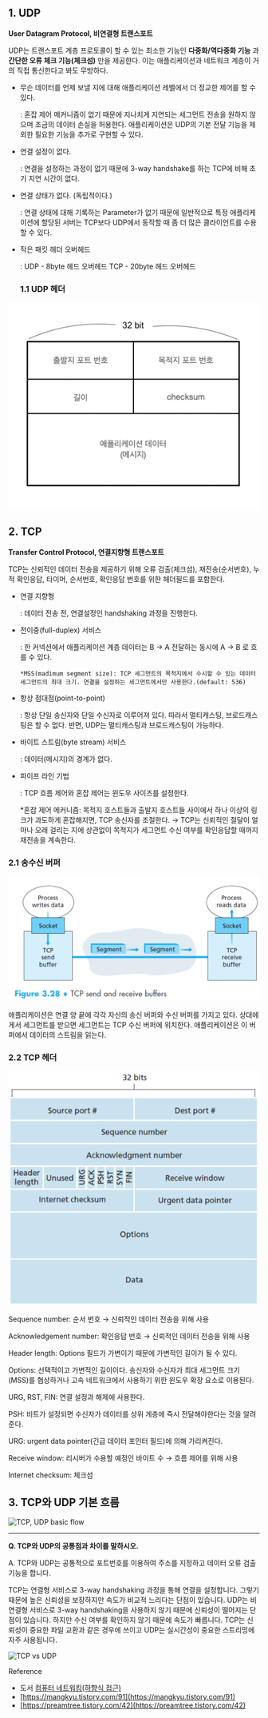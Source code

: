 ## 1. UDP

**User Datagram Protocol, 비연결형 트랜스포트**

UDP는 트랜스포트 계층 프로토콜이 할 수 있는 최소한 기능인 **다중화/역다중화 기능** 과 **간단한 오류 체크 기능(체크섬)** 만을  제공한다. 이는 애플리케이션과 네트워크 계층이 거의 직접 통신한다고 봐도 무방하다. 

- 무슨 데이터를 언제 보낼 지에 대해 애플리케이션 레벨에서 더 정교한 제어를 할 수 있다.

    : 혼잡 제어 메커니즘이 없기 때문에 지나치게 지연되는 세그먼트 전송을 원하지 않으며 조금의 데이터 손실을 허용한다. 애플리케이션은 UDP의 기본 전달 기능을 제외한 필요한 기능을 추가로 구현할 수 있다.

- 연결 설정이 없다.

    : 연결을 설정하는 과정이 없기 때문에 3-way handshake를 하는 TCP에 비해 초기 지연 시간이 없다.

- 연결 상태가 없다. (독립적이다.)

    : 연결 상태에 대해 기록하는 Parameter가 없기 때문에 일반적으로 특정 애플리케이션에 할당된 서버는 TCP보다 UDP에서 동작할 때 좀 더 많은 클라이언트를 수용할 수 있다.

- 작은 패킷 헤더 오버헤드

    : UDP - 8byte 헤드 오버헤드
      TCP - 20byte 헤드 오버헤드

    ### 1.1 UDP 헤더

![UDP Header](./imgs/udp-header.jpeg)

## 2. TCP

**Transfer Control Protocol, 연결지향형 트랜스포트**

TCP는 신뢰적인 데이터 전송을 제공하기 위해 오류 검출(체크섬), 재전송(순서번호), 누적 확인응답, 타이머, 순서번호, 확인응답 번호를 위한 헤더필드를 포함한다.

- 연결 지향형

    : 데이터 전송 전, 연결설정인 handshaking 과정을 진행한다.

- 전이중(full-duplex) 서비스

    : 한 커넥션에서 애플리케이션 계층 데이터는  B → A 전달하는 동시에 A → B 로 흐를 수 있다.

      *MSS(madimum segment size): TCP 세그먼트의 목적지에서 수시할 수 있는 데이터 세그먼트의 최대 크기. 연결을 설정하는 세그먼트에서만 사용한다.(default: 536)

- 항상 점대점(point-to-point)

    : 항상 단일 송신자와 단일 수신자로 이루어져 있다.
      따라서 멀티캐스팅, 브로드캐스팅은 할 수 없다. 반면, UDP는 멀티캐스팅과 브로드캐스팅이 가능하다.

- 바이트 스트림(byte stream) 서비스

    : 데이터(메시지)의 경계가 없다.

- 파이프 라인 기법

    : TCP 흐름 제어와 혼잡 제어는 윈도우 사이즈를 설정한다.

    *혼잡 제어 메커니즘: 목적지 호스트들과 출발지 호스트들 사이에서 하나 이상의 링크가 과도하게 혼잡해지면, TCP 송신자를 조절한다.
    → TCP는 신뢰적인 절달이 얼마나 오래 걸리는 지에 상관없이 목적지가 세그먼트 수신 여부를 확인응답할 때까지 재전송을 계속한다.

### 2.1 송수신 버퍼

![TCP send and receive buffer](./imgs/tcp-send_and_receive_buffer.png)

애플리케이션은 연결 양 끝에 각각 자신의 송신 버퍼와 수신 버퍼를 가지고 있다. 상대에게서 세그먼트를 받으면 세그먼트는 TCP 수신 버퍼에 위치한다. 애플리케이션은 이 버퍼에서 데이터의 스트림을 읽는다.

### 2.2 TCP 헤더

![TCP Header](./imgs/tcp-header.png)

Sequence number: 순서 번호                        → 신뢰적인 데이터 전송을 위해 사용

Acknowledgement number: 확인응답 번호   → 신뢰적인 데이터 전송을 위해 사용

Header length: Options 필드가 가변이기 때문에 가변적인 길이가 될 수 있다.

Options: 선택적이고 가변적인 길이이다. 송신자와 수신자가 최대 세그먼트 크기(MSS)를 협상하거나 고속 네트워크에서 사용하기 위한 윈도우 확장 요소로 이용된다.

URG, RST, FIN: 연결 설정과 해제에 사용한다.

PSH: 비트가 설정되면 수신자가 데이터를 상위 게층에 즉시 전달해야한다는 것을 알려준다.

URG: urgent data pointer(긴급 데이터 포인터 필드)에 의해 가리켜진다.

Receive window: 리시버가 수용할 예정인 바이트 수 → 흐름 제어를 위해 사용

Internet checksum: 체크섬

## 3. TCP와 UDP 기본 흐름

![TCP, UDP basic flow](./imgs/tcp_udp_기본흐름.jpg)

---

**Q. TCP와 UDP의 공통점과 차이를 말하시오.**

A. TCP와 UDP는 공통적으로 포트번호를 이용하여 주소를 지정하고 데이터 오류 검출 기능을 합니다.

TCP는 연결형 서비스로 3-way handshaking 과정을 통해 연결을 설정합니다. 그렇기 때문에 높은 신뢰성을 보장하지만 속도가 비교적 느리다는 단점이 있습니다. UDP는 비연결형 서비스로 3-way handshaking을 사용하지 않기 때문에 신뢰성이 떨어지는 단점이 있습니다. 하지만 수신 여부를 확인하지 않기 때문에 속도가 빠릅니다. TCP는 신뢰성이 중요한 파일 교환과 같은 경우에 쓰이고 UDP는 실시간성이 중요한 스트리밍에 자주 사용됩니다.

![TCP vs UDP](./imgs/tcp_udp_차이.png)

Reference

- 도서 [컴퓨터 네트워킹(하향식 접근)](https://book.naver.com/bookdb/book_detail.nhn?bid=12500834)
- [https://mangkyu.tistory.com/91](https://mangkyu.tistory.com/91)
- [https://preamtree.tistory.com/42](https://preamtree.tistory.com/42)
